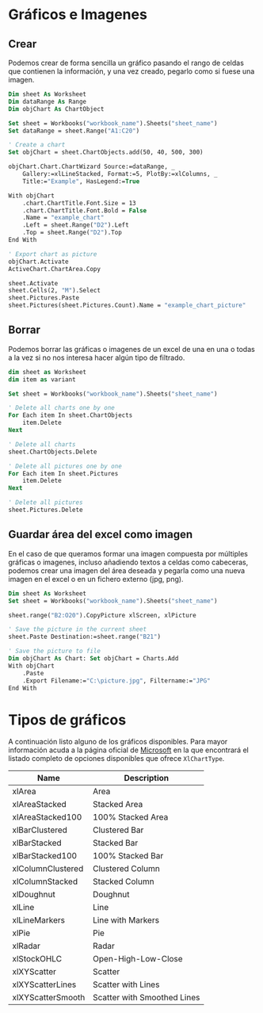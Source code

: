 # Gráficos e Imagenes

## Crear

Podemos crear de forma sencilla un gráfico pasando el rango de celdas que contienen la información, y una vez creado, pegarlo como si fuese una imagen.

```vb
Dim sheet As Worksheet
Dim dataRange As Range
Dim objChart As ChartObject

Set sheet = Workbooks("workbook_name").Sheets("sheet_name")
Set dataRange = sheet.Range("A1:C20")

' Create a chart
Set objChart = sheet.ChartObjects.add(50, 40, 500, 300)

objChart.Chart.ChartWizard Source:=dataRange, _
	Gallery:=xlLineStacked, Format:=5, PlotBy:=xlColumns, _
	Title:="Example", HasLegend:=True

With objChart
    .chart.ChartTitle.Font.Size = 13
    .chart.ChartTitle.Font.Bold = False
    .Name = "example_chart"
    .Left = sheet.Range("D2").Left
    .Top = sheet.Range("D2").Top
End With

' Export chart as picture
objChart.Activate
ActiveChart.ChartArea.Copy

sheet.Activate
sheet.Cells(2, "M").Select
sheet.Pictures.Paste
sheet.Pictures(sheet.Pictures.Count).Name = "example_chart_picture"
```

## Borrar

Podemos borrar las gráficas o imagenes de un excel de una en una o todas a la vez si no nos interesa hacer algún tipo de filtrado.

```vb
dim sheet as Worksheet
dim item as variant

Set sheet = Workbooks("workbook_name").Sheets("sheet_name")

' Delete all charts one by one
For Each item In sheet.ChartObjects
	item.Delete
Next

' Delete all charts
sheet.ChartObjects.Delete

' Delete all pictures one by one
For Each item In sheet.Pictures
	item.Delete
Next

' Delete all pictures
sheet.Pictures.Delete
```

## Guardar área del excel como imagen

En el caso de que queramos formar una imagen compuesta por múltiples gráficas o imagenes, incluso añadiendo textos a celdas como cabeceras, podemos crear una imagen del área deseada y pegarla como una nueva imagen en el excel o en un fichero externo (jpg, png).

```vb
Dim sheet As Worksheet
Set sheet = Workbooks("workbook_name").Sheets("sheet_name")

sheet.range("B2:O20").CopyPicture xlScreen, xlPicture

' Save the picture in the current sheet
sheet.Paste Destination:=sheet.range("B21")

' Save the picture to file
Dim objChart As Chart: Set objChart = Charts.Add
With objChart
	.Paste
	.Export Filename:="C:\picture.jpg", Filtername:="JPG"
End With
```

# Tipos de gráficos

A continuación listo alguno de los gráficos disponibles. Para mayor información acuda a la página oficial de [Microsoft](https://docs.microsoft.com/en-us/dotnet/api/microsoft.office.interop.excel.xlcharttype?view=excel-pia) en la que encontrará el listado completo de opciones disponibles que ofrece ```XlChartType```.

| Name      					| Description 				 	|
| ----------------------------- | -----------------------------	|
|	xlArea						|	Area					 	|
|	xlAreaStacked				|	Stacked Area			 	|
|	xlAreaStacked100			|	100% Stacked Area	 	 	|
|	xlBarClustered				|	Clustered Bar			 	|
|	xlBarStacked				|	Stacked Bar				 	|
|	xlBarStacked100				|	100% Stacked Bar		 	|
|	xlColumnClustered			|	Clustered Column		 	|
|	xlColumnStacked				|	Stacked Column			 	|
|	xlDoughnut					|	Doughnut				 	|
|	xlLine						|	Line					 	|
|	xlLineMarkers				|	Line with Markers			|
|	xlPie						|	Pie							|
|	xlRadar						|   Radar				    	|
|	xlStockOHLC					|   Open-High-Low-Close			|
|	xlXYScatter					|   Scatter						|
|	xlXYScatterLines			|   Scatter with Lines		 	|
|	xlXYScatterSmooth	        |   Scatter with Smoothed Lines	|


